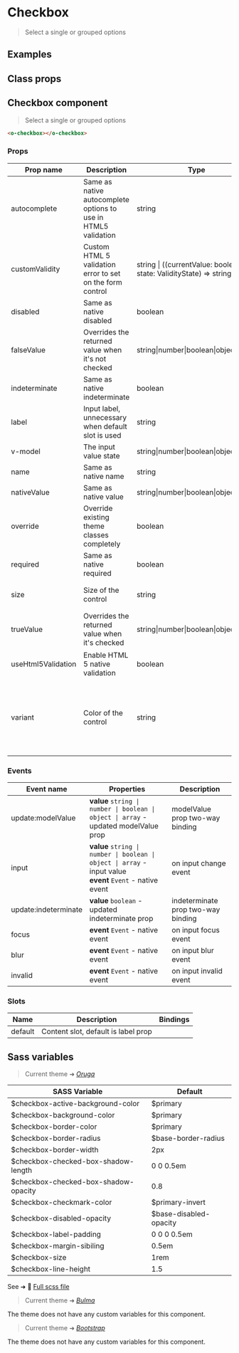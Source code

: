 # Checkbox

<div class="vp-doc">

> Select a single or grouped options

</div>

<div class="vp-example">

## Examples

<example-checkbox />

</div>
<div class="vp-example">

## Class props

<inspector-checkbox-viewer />

</div>

<div class="vp-doc">

## Checkbox component

> Select a single or grouped options

```html
<o-checkbox></o-checkbox>
```

### Props

| Prop name          | Description                                                    | Type                                                                   | Values                                                                          | Default                                                                                                                                                |
| ------------------ | -------------------------------------------------------------- | ---------------------------------------------------------------------- | ------------------------------------------------------------------------------- | ------------------------------------------------------------------------------------------------------------------------------------------------------ |
| autocomplete       | Same as native autocomplete options to use in HTML5 validation | string                                                                 | -                                                                               | <div><small>From <b>config</b>:</small></div><code style='white-space: nowrap; padding: 0;'>checkbox: {<br>&nbsp;&nbsp;autocomplete: "off"<br>}</code> |
| customValidity     | Custom HTML 5 validation error to set on the form control      | string \| ((currentValue: boolean, state: ValidityState) =&gt; string) | -                                                                               | <code style='white-space: nowrap; padding: 0;'>""</code>                                                                                               |
| disabled           | Same as native disabled                                        | boolean                                                                | -                                                                               | <code style='white-space: nowrap; padding: 0;'>false</code>                                                                                            |
| falseValue         | Overrides the returned value when it's not checked             | string\|number\|boolean\|object                                        | -                                                                               | <code style='white-space: nowrap; padding: 0;'>false</code>                                                                                            |
| indeterminate      | Same as native indeterminate                                   | boolean                                                                | -                                                                               | <code style='white-space: nowrap; padding: 0;'>false</code>                                                                                            |
| label              | Input label, unnecessary when default slot is used             | string                                                                 | -                                                                               |                                                                                                                                                        |
| v-model            | The input value state                                          | string\|number\|boolean\|object\|array                                 | -                                                                               |                                                                                                                                                        |
| name               | Same as native name                                            | string                                                                 | -                                                                               |                                                                                                                                                        |
| nativeValue        | Same as native value                                           | string\|number\|boolean\|object                                        | -                                                                               |                                                                                                                                                        |
| override           | Override existing theme classes completely                     | boolean                                                                | -                                                                               |                                                                                                                                                        |
| required           | Same as native required                                        | boolean                                                                | -                                                                               | <code style='white-space: nowrap; padding: 0;'>false</code>                                                                                            |
| size               | Size of the control                                            | string                                                                 | `small`, `medium`, `large`                                                      | <div><small>From <b>config</b>:</small></div><code style='white-space: nowrap; padding: 0;'>checkbox: {<br>&nbsp;&nbsp;size: undefined<br>}</code>     |
| trueValue          | Overrides the returned value when it's checked                 | string\|number\|boolean\|object                                        | -                                                                               | <code style='white-space: nowrap; padding: 0;'>true</code>                                                                                             |
| useHtml5Validation | Enable HTML 5 native validation                                | boolean                                                                | -                                                                               | <div><small>From <b>config</b>:</small></div><code style='white-space: nowrap; padding: 0;'>{<br>&nbsp;&nbsp;useHtml5Validation: true<br>}</code>      |
| variant            | Color of the control                                           | string                                                                 | `primary`, `info`, `success`, `warning`, `danger`, `and any other custom color` | <div><small>From <b>config</b>:</small></div><code style='white-space: nowrap; padding: 0;'>checkbox: {<br>&nbsp;&nbsp;variant: undefined<br>}</code>  |

### Events

| Event name           | Properties                                                                                                    | Description                        |
| -------------------- | ------------------------------------------------------------------------------------------------------------- | ---------------------------------- |
| update:modelValue    | **value** `string \| number \| boolean \| object \| array` - updated modelValue prop                          | modelValue prop two-way binding    |
| input                | **value** `string \| number \| boolean \| object \| array` - input value<br/>**event** `Event` - native event | on input change event              |
| update:indeterminate | **value** `boolean` - updated indeterminate prop                                                              | indeterminate prop two-way binding |
| focus                | **event** `Event` - native event                                                                              | on input focus event               |
| blur                 | **event** `Event` - native event                                                                              | on input blur event                |
| invalid              | **event** `Event` - native event                                                                              | on input invalid event             |

### Slots

| Name    | Description                         | Bindings |
| ------- | ----------------------------------- | -------- |
| default | Content slot, default is label prop |          |

</div>

<div class="vp-doc">

## Sass variables

<div class="theme-oruga">

> Current theme ➜ _[Oruga](https://github.com/oruga-ui/theme-oruga)_

| SASS Variable                        | Default                |
| ------------------------------------ | ---------------------- |
| $checkbox-active-background-color    | $primary               |
| $checkbox-background-color           | $primary               |
| $checkbox-border-color               | $primary               |
| $checkbox-border-radius              | $base-border-radius    |
| $checkbox-border-width               | 2px                    |
| $checkbox-checked-box-shadow-length  | 0 0 0.5em              |
| $checkbox-checked-box-shadow-opacity | 0.8                    |
| $checkbox-checkmark-color            | $primary-invert        |
| $checkbox-disabled-opacity           | $base-disabled-opacity |
| $checkbox-label-padding              | 0 0 0 0.5em            |
| $checkbox-margin-sibiling            | 0.5em                  |
| $checkbox-size                       | 1rem                   |
| $checkbox-line-height                | 1.5                    |

See ➜ 📄 [Full scss file](https://github.com/oruga-ui/theme-oruga/tree/main/src/assets/scss/components/_checkbox.scss)

</div><div class="theme-bulma">

> Current theme ➜ _[Bulma](https://github.com/oruga-ui/theme-bulma)_

<p>The theme does not have any custom variables for this component.</p>
</div><div class="theme-bootstrap">

> Current theme ➜ _[Bootstrap](https://github.com/oruga-ui/theme-bootstrap)_

<p>The theme does not have any custom variables for this component.</p>
</div>

</div>
